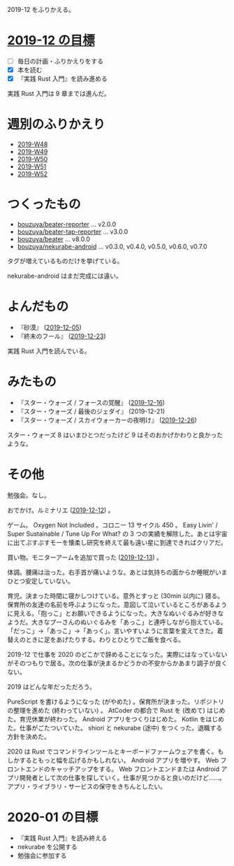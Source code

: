 2019-12 をふりかえる。

# [2019-12 の目標][2019-11-30]

- [ ] 毎日の計画・ふりかえりをする
- [x] 本を読む
- [x] 『実践 Rust 入門』を読み進める

実践 Rust 入門は 9 章までは進んだ。

# 週別のふりかえり

- [2019-W48][2019-12-01]
- [2019-W49][2019-12-08]
- [2019-W50][2019-12-15]
- [2019-W51][2019-12-22]
- [2019-W52][2019-12-29]

# つくったもの

- [bouzuya/beater-reporter][] ... v2.0.0
- [bouzuya/beater-tap-reporter][] ... v3.0.0
- [bouzuya/beater][] ... v8.0.0
- [bouzuya/nekurabe-android][] ... v0.3.0, v0.4.0, v0.5.0, v0.6.0, v0.7.0

タグが増えているものだけを挙げている。

nekurabe-android はまだ完成には遠い。

# よんだもの

- 『砂漠』 ([2019-12-05][])
- 『終末のフール』 ([2019-12-23][])

実践 Rust 入門を読んでいる。

# みたもの

- 『スター・ウォーズ / フォースの覚醒』 ([2019-12-16][])
- 『スター・ウォーズ / 最後のジェダイ』 (2019-12-21)
- 『スター・ウォーズ / スカイウォーカーの夜明け』 ([2019-12-26][])

スター・ウォーズ 8 はいまひとつだったけど 9 はそのおかげかわりと良かったような。

# その他

勉強会。なし。

おでかけ。ルミナリエ ([2019-12-12][]) 。

ゲーム。 Oxygen Not Included 。コロニー 13 サイクル 450 。 Easy Livin' / Super Sustainable / Tune Up For What? の 3 つの実績を解除した。あとは宇宙に出てぷすぷすモーを懐柔し研究を終えて最も遠い星に到達できればクリアだ。

買い物。モニターアームを追加で買った ([2019-12-13][]) 。

体調。腰痛は治った。右手首が痛いような。あとは気持ちの面からか睡眠がいまひとつ安定していない。

育児。決まった時間に寝かしつけている。意外とすっと (30min 以内に) 寝る。保育所の友達の名前を呼ぶようになった。意図して泣いているところがあるように見える。「抱っこ」とお願いできるようになった。大きなぬいぐるみが好きなようだ。大きなプーさんのぬいぐるみを「あっこ」と連呼しながら抱えている。「だっこ」→「あっこ」→「あっく」。言いやすいように言葉を変えてきた。着替えのときに足をあげたりする。わりとひとりでご飯を食べる。

2019-12 で仕事を 2020 のどこかで辞めることになった。実際にはなっていないがそのつもりで居る。次の仕事が決まるかどうかの不安からかあまり調子が良くない。

2019 はどんな年だっただろう。

PureScript を書けるようになった (がやめた) 。保育所が決まった。リポジトリの整理を進めた (終わっていない) 。 AtCoder の都合で Rust を (改めて) はじめた。育児休業が終わった。 Android アプリをつくりはじめた。 Kotlin をはじめた。仕事がごたついていた。 shiori と nekurabe (途中) をつくった。退職する方針を決めた。

2020 は Rust でコマンドラインツールとキーボードファームウェアを書く。もしかするともっと幅を広げるかもしれない。 Android アプリを増やす。 Web フロントエンドのキャッチアップをする。 Web フロントエンドまたは Android アプリ開発者として次の仕事を探していく。仕事が見つかると良いのだけど……。アプリ・ライブラリ・サービスの保守をきちんとしたい。

# 2020-01 の目標

- 『実践 Rust 入門』を読み終える
- nekurabe を公開する
- 勉強会に参加する

[2019-11-30]: https://blog.bouzuya.net/2019/11/30/
[2019-12-01]: https://blog.bouzuya.net/2019/12/01/
[2019-12-08]: https://blog.bouzuya.net/2019/12/08/
[2019-12-15]: https://blog.bouzuya.net/2019/12/15/
[2019-12-22]: https://blog.bouzuya.net/2019/12/22/
[2019-12-29]: https://blog.bouzuya.net/2019/12/29/
[bouzuya/beater-reporter]: https://github.com/bouzuya/beater-reporter
[bouzuya/beater-tap-reporter]: https://github.com/bouzuya/beater-tap-reporter
[bouzuya/beater]: https://github.com/bouzuya/beater
[bouzuya/nekurabe-android]: https://github.com/bouzuya/nekurabe-android
[2019-12-05]: https://blog.bouzuya.net/2019/12/05/
[2019-12-23]: https://blog.bouzuya.net/2019/12/23/
[2019-12-16]: https://blog.bouzuya.net/2019/12/16/
[2019-12-26]: https://blog.bouzuya.net/2019/12/26/
[2019-12-12]: https://blog.bouzuya.net/2019/12/12/
[2019-12-13]: https://blog.bouzuya.net/2019/12/13/
